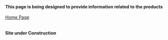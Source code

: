 <html lang="en">
	<head>
		<title>This is where our delicious products will be listed 
		</title>
	</head> 	
	<body>
   		<b>This page is being designed to provide information related to the products</b><br><br>
	  	<a href="https://zperov.github.io/Grocery">Home Page</a><br><br><br>
	  	<b>Site under Construction</b>
	</body>
</html>

